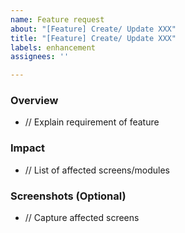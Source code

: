 ```yaml
---
name: Feature request
about: "[Feature] Create/ Update XXX"
title: "[Feature] Create/ Update XXX"
labels: enhancement
assignees: ''

---
```


### Overview
- // Explain requirement of feature


### Impact
- // List of affected screens/modules


### Screenshots (Optional)
- // Capture affected screens
